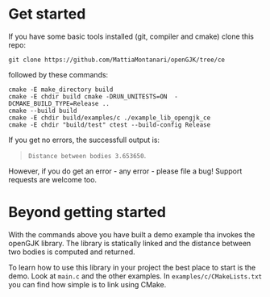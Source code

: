 <!--                        _____      _ _  __                                      >
<                          / ____|    | | |/ /                                      >
<    ___  _ __   ___ _ __ | |  __     | | ' /                                       >
<   / _ \| '_ \ / _ \ '_ \| | |_ |_   | |  <                                        >
<  | (_) | |_) |  __/ | | | |__| | |__| | . \                                       >
<   \___/| .__/ \___|_| |_|\_____|\____/|_|\_\                                      >
<        | |                                                                        >
<        |_|                                                                        >
<                                                                                   >
< Copyright 2022 Mattia Montanari, University of Oxford                             >
<                                                                                   >
< This program is free software: you can redistribute it and/or modify it under     >
< the terms of the GNU General Public License as published by the Free Software     >
< Foundation, either version 3 of the License. You should have received a copy      >
< of the GNU General Public License along with this program. If not, visit          >
<                                                                                   >
<     https://www.gnu.org/licenses/                                                 >
<                                                                                   >
< This program is distributed in the hope that it will be useful, but WITHOUT       >
< ANY WARRANTY; without even the implied warranty of MERCHANTABILITY or FITNESS     >
< FOR A PARTICULAR PURPOSE. See GNU General Public License for details.           -->


# Get started

If you have some basic tools installed (git, compiler and cmake) clone this repo:

```
git clone https://github.com/MattiaMontanari/openGJK/tree/ce
```

followed by these commands:

```
cmake -E make_directory build
cmake -E chdir build cmake -DRUN_UNITESTS=ON  -DCMAKE_BUILD_TYPE=Release .. 
cmake --build build 
cmake -E chdir build/examples/c ./example_lib_opengjk_ce
cmake -E chdir "build/test" ctest --build-config Release
```

If you get no errors, the successfull output is:

> `Distance between bodies 3.653650`. 

However, if you do get an error - any error - please file a bug! Support requests are welcome too.

# Beyond getting started

With the commands above you have built a demo example tha invokes the openGJK library. The library is statically linked and the distance between two bodies is computed and returned. 

To learn how to use this library in your project the best place to start is the demo. Look at `main.c` and the other examples. In `examples/c/CMakeLists.txt` you can find how simple is to link using CMake.